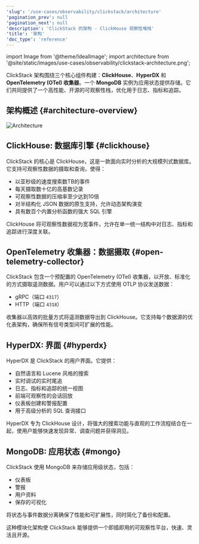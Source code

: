 ```yaml
---
'slug': '/use-cases/observability/clickstack/architecture'
'pagination_prev': null
'pagination_next': null
'description': 'ClickStack 的架构 - ClickHouse 观察性堆栈'
'title': '架构'
'doc_type': 'reference'
---
```


import Image from '@theme/IdealImage';
import architecture from '@site/static/images/use-cases/observability/clickstack-architecture.png';

ClickStack 架构围绕三个核心组件构建：**ClickHouse**、**HyperDX** 和 **OpenTelemetry (OTel) 收集器**。一个 **MongoDB** 实例为应用状态提供存储。它们共同提供了一个高性能、开源的可观察性栈，优化用于日志、指标和追踪。

## 架构概述 {#architecture-overview}

<Image img={architecture} alt="Architecture" size="lg"/>

## ClickHouse: 数据库引擎 {#clickhouse}

ClickStack 的核心是 ClickHouse，这是一款面向实时分析的大规模列式数据库。它支持可观察性数据的摄取和查询，使得：

- 以亚秒级的速度搜索数TB的事件
- 每天摄取数十亿的高基数记录
- 可观察性数据的压缩率至少达到10倍
- 对半结构化 JSON 数据的原生支持，允许动态架构演变
- 具有数百个内置分析函数的强大 SQL 引擎

ClickHouse 将可观察性数据视为宽事件，允许在单一统一结构中对日志、指标和追踪进行深度关联。

## OpenTelemetry 收集器：数据摄取 {#open-telemetry-collector}

ClickStack 包含一个预配置的 OpenTelemetry (OTel) 收集器，以开放、标准化的方式摄取遥测数据。用户可以通过以下方式使用 OTLP 协议发送数据：

- gRPC（端口 `4317`）
- HTTP（端口 `4318`）

收集器以高效的批量方式将遥测数据导出到 ClickHouse。它支持每个数据源的优化表架构，确保所有信号类型间可扩展的性能。

## HyperDX: 界面 {#hyperdx}

HyperDX 是 ClickStack 的用户界面。它提供：

- 自然语言和 Lucene 风格的搜索
- 实时调试的实时尾追
- 日志、指标和追踪的统一视图
- 前端可观察性的会话回放
- 仪表板创建和警报配置
- 用于高级分析的 SQL 查询接口

HyperDX 专为 ClickHouse 设计，将强大的搜索功能与直观的工作流程结合在一起，使用户能够快速发现异常、调查问题并获得洞见。

## MongoDB: 应用状态 {#mongo}

ClickStack 使用 MongoDB 来存储应用级状态，包括：

- 仪表板
- 警报
- 用户资料
- 保存的可视化

将状态与事件数据分离确保了性能和可扩展性，同时简化了备份和配置。

这种模块化架构使 ClickStack 能够提供一个即插即用的可观察性平台，快速、灵活且开源。
